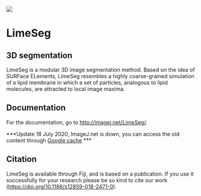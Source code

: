 [![](https://travis-ci.org/NicoKiaru/LimeSeg.svg?branch=master)](https://travis-ci.org/NicoKiaru/LimeSeg)

LimeSeg
=========

3D segmentation
------------------------
LimeSeg is a modular 3D image segmentation method. Based on the idea of SURFace ELements, LimeSeg resembles a highly coarse-grained simulation of a lipid membrane in which a set of particles, analogous to lipid molecules, are attracted to local image maxima. 

Documentation
------------------------
For the documentation, go to http://imagej.net/LimeSeg/.

***Update 18 July 2020, ImageJ.net is down, you can access the old content through [Google cache](https://webcache.googleusercontent.com/search?q=cache:98Zc2DdwL3EJ:https://imagej.net/index.php%3Ftitle%3DLimeSeg%26mobileaction%3Dtoggle_view_mobile+&cd=3&hl=fr&ct=clnk&gl=ch&client=firefox-b-d) ***



Citation
--------
LimeSeg is available through Fiji, and is based on a publication. If you use it successfully for your research please be so kind to cite our work (https://doi.org/10.1186/s12859-018-2471-0).





